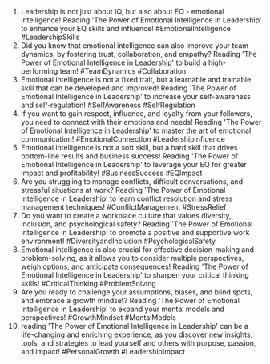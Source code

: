 1. Leadership is not just about IQ, but also about EQ - emotional intelligence! Reading 'The Power of Emotional Intelligence in Leadership' to enhance your EQ skills and influence! #EmotionalIntelligence #LeadershipSkills
2. Did you know that emotional intelligence can also improve your team dynamics, by fostering trust, collaboration, and empathy? Reading 'The Power of Emotional Intelligence in Leadership' to build a high-performing team! #TeamDynamics #Collaboration
3. Emotional intelligence is not a fixed trait, but a learnable and trainable skill that can be developed and improved! Reading 'The Power of Emotional Intelligence in Leadership' to increase your self-awareness and self-regulation! #SelfAwareness #SelfRegulation
4. If you want to gain respect, influence, and loyalty from your followers, you need to connect with their emotions and needs! Reading 'The Power of Emotional Intelligence in Leadership' to master the art of emotional communication! #EmotionalConnection #LeadershipInfluence
5. Emotional intelligence is not a soft skill, but a hard skill that drives bottom-line results and business success! Reading 'The Power of Emotional Intelligence in Leadership' to leverage your EQ for greater impact and profitability! #BusinessSuccess #EQImpact
6. Are you struggling to manage conflicts, difficult conversations, and stressful situations at work? Reading 'The Power of Emotional Intelligence in Leadership' to learn conflict resolution and stress management techniques! #ConflictManagement #StressRelief
7. Do you want to create a workplace culture that values diversity, inclusion, and psychological safety? Reading 'The Power of Emotional Intelligence in Leadership' to promote a positive and supportive work environment! #DiversityandInclusion #PsychologicalSafety
8. Emotional intelligence is also crucial for effective decision-making and problem-solving, as it allows you to consider multiple perspectives, weigh options, and anticipate consequences! Reading 'The Power of Emotional Intelligence in Leadership' to sharpen your critical thinking skills! #CriticalThinking #ProblemSolving
9. Are you ready to challenge your assumptions, biases, and blind spots, and embrace a growth mindset? Reading 'The Power of Emotional Intelligence in Leadership' to expand your mental models and perspectives! #GrowthMindset #MentalModels
10. reading 'The Power of Emotional Intelligence in Leadership' can be a life-changing and enriching experience, as you discover new insights, tools, and strategies to lead yourself and others with purpose, passion, and impact! #PersonalGrowth #LeadershipImpact